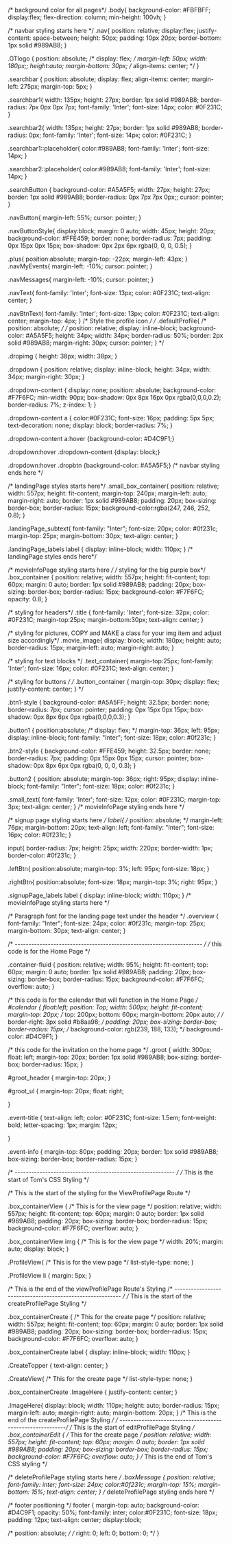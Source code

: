 /* background color for all pages*/
.body{
  background-color: #FBFBFF;
  display:flex;
  flex-direction: column;
  min-height: 100vh;
}

/* navbar styling starts here */
.nav{
  position: relative;
  display:flex;
  justify-content: space-between;
  height: 50px;
  padding: 10px 20px;
  border-bottom: 1px solid #989AB8;
}

.GTlogo {
  position: absolute;
  /* display: flex; */
  margin-left: 50px;
  width: 180px;;
  height:auto;
  margin-bottom: 30px;
  /* align-items: center; */
}

.searchbar {
  position: absolute;
  display: flex;
  align-items: center;
  margin-left: 275px;
  margin-top: 5px;
}

.searchbar1{
  width: 135px;
  height: 27px;
  border: 1px solid #989AB8;
  border-radius: 7px 0px 0px 7px;
  font-family: 'Inter';
  font-size: 14px;
  color: #0F231C;
}

.searchbar2{
  width: 135px;
  height: 27px;
  border: 1px solid #989AB8;
  border-radius: 0px;
  font-family: 'Inter';
  font-size: 14px;
  color: #0F231C;
}

.searchbar1::placeholder{
  color:#989AB8;
  font-family: 'Inter';
  font-size: 14px;
}

.searchbar2::placeholder{
  color:#989AB8;
  font-family: 'Inter';
  font-size: 14px;
}

.searchButton {
  background-color: #A5A5F5;
  width: 27px;
  height: 27px;
  border: 1px solid #989AB8;
  border-radius: 0px 7px 7px 0px;;
  cursor: pointer;
}

.navButton{
  margin-left: 55%;
  cursor: pointer;
}

.navButtonStyle{
  display:block;
  margin: 0 auto;
  width: 45px;
  height: 20px;
  background-color: #FFE459;
  border: none;
  border-radius: 7px;
  padding: 0px 15px 0px 15px;
  box-shadow: 0px 2px 6px rgba(0, 0, 0, 0.5);
}

.plus{
  position:absolute;
  margin-top: -22px;
  margin-left: 43px;
}
.navMyEvents{
  margin-left: -10%;
  cursor: pointer;
}

.navMessages{
  margin-left: -10%;
  cursor: pointer;
}

.navText{
  font-family: 'Inter';
  font-size: 13px;
  color: #0F231C;
  text-align: center;
}

.navBtnText{
  font-family: 'Inter';
  font-size: 13px;
  color: #0F231C;
  text-align: center;
  margin-top: 4px;
}
/* Style the profile icon */
/* .defaultProfile{
  /* position: absolute; */
  /* position: relative;
  display: inline-block;
  background-color: #A5A5F5;
  height: 34px;
  width: 34px;
  border-radius: 50%;
  border: 2px solid #989AB8;
  margin-right: 30px;
  cursor: pointer;
} */

.dropimg {
  height: 38px;
  width: 38px;
}

.dropdown {
  position: relative;
  display: inline-block;
  height: 34px;
  width: 34px;
  margin-right: 30px;
}

.dropdown-content {
  display: none;
  position: absolute;
  background-color: #F7F6FC;
  min-width: 90px;
  box-shadow: 0px 8px 16px 0px rgba(0,0,0,0.2);
  border-radius: 7%;
  z-index: 1;
}

.dropdown-content a {
  color:#0F231C;
  font-size: 16px;
  padding: 5px 5px;
  text-decoration: none;
  display: block;
  border-radius: 7%;
}

.dropdown-content a:hover {background-color: #D4C9F1;}

.dropdown:hover .dropdown-content {display: block;}

.dropdown:hover .dropbtn {background-color: #A5A5F5;}
/* navbar styling ends here */

/* landingPage styles starts here*/
.small_box_container{
  position: relative;
  width: 557px;
  height: fit-content;
  margin-top: 240px;
  margin-left: auto;
  margin-right: auto;
  border: 1px solid #989AB8;
  padding: 20px;
  box-sizing: border-box;
  border-radius: 15px;
  background-color:rgba(247, 246, 252, 0.8);
}

.landingPage_subtext{
  font-family: "Inter";
  font-size: 20px;
  color: #0f231c;
  margin-top: 25px;
  margin-bottom: 30px;
  text-align: center;
}

.landingPage_labels label {
  display: inline-block;
  width: 110px;
}
/* landingPage styles ends here*/



/* movieInfoPage styling starts here */
/* styling for the big purple box*/
.box_container {
    position: relative;
    width: 557px;
    height: fit-content;
    top: 60px;
    margin: 0 auto;
    border: 1px solid #989AB8;
    padding: 20px;
    box-sizing: border-box;
    border-radius: 15px;
    background-color: #F7F6FC;
    opacity: 0.8;
}

/* styling for headers*/
.title {
  font-family: 'Inter';
  font-size: 32px;
  color: #0F231C;
  margin-top:25px;
  margin-bottom:30px;
  text-align: center;
}

/* styling for pictures,
COPY and MAKE a class for your img item
and adjust size accordingly*/
.movie_image{
  display: block;
  width: 180px;
  height: auto;
  border-radius: 15px;
  margin-left: auto;
  margin-right: auto;
}

/* styling for text blocks */
.text_container{
  margin-top:25px;
  font-family: 'Inter';
  font-size: 16px;
  color: #0F231C;
  text-align: center;
}

/* styling for buttons */
/* .button_container {
    margin-top: 30px;
    display: flex;
    justify-content: center;
  } */

.btn1-style {
  background-color: #A5A5FF;
  height: 32.5px;
  border: none;
  border-radius: 7px;
  cursor: pointer;
  padding: 0px 15px 0px 15px;
  box-shadow: 0px 8px 6px 0px rgba(0,0,0,0.3);
}

.button1 {
  position:absolute;
  /* display: flex; */
  margin-top: 36px;
  left: 95px;
  display: inline-block;
  font-family: "Inter";
  font-size: 18px;
  color: #0f231c;
}

.btn2-style {
  background-color: #FFE459;
  height: 32.5px;
  border: none;
  border-radius: 7px;
  padding: 0px 15px 0px 15px;
  cursor: pointer;
  box-shadow: 0px 8px 6px 0px rgba(0, 0, 0, 0.3);
}

.button2 {
  position: absolute;
  margin-top: 36px;
  right: 95px;
  display: inline-block;
  font-family: "Inter";
  font-size: 18px;
  color: #0f231c;
}

.small_text{
  font-family: 'Inter';
  font-size: 12px;
  color: #0F231C;
  margin-top: 3px;
  text-align: center;
}
/* movieInfoPage styling ends here */

/* signup page styling starts here */
label{
  /* position: absolute; */
  margin-left: 76px;
  margin-bottom: 20px;
  text-align: left;
  font-family: "Inter";
  font-size: 16px;
  color: #0f231c;
}

input{
  border-radius: 7px;
  height: 25px;
  width: 220px;
  border-width: 1px;
  border-color: #0f231c;
}

.leftBtn{
  position:absolute;
  margin-top: 3%;
  left: 95px;
  font-size: 18px;
}

.rightBtn{
  position:absolute;
  font-size: 18px;
  margin-top: 3%;
  right: 95px;
}

.signupPage_labels label {
  display: inline-block;
  width: 110px;
}
/* movieInfoPage styling starts here */

/* Paragraph font for the landing page text under the header */
.overview {
  font-family: "Inter";
  font-size: 24px;
  color: #0f231c;
  margin-top: 25px;
  margin-bottom: 30px;
  text-align: center;
}

/* -------------------------------------------------------------------- */
/* this code is for the Home Page */

.container-fluid {
  position: relative;
  width: 95%;
  height: fit-content;
  top: 60px;
  margin: 0 auto;
  border: 1px solid #989AB8;
  padding: 20px;
  box-sizing: border-box;
  border-radius: 15px;
  background-color: #F7F6FC;
  overflow: auto;
}

/* this code is for the calendar that will function in the Home Page */
#calendar {
  float:left;
  position: Top;
  width: 500px;
  height: fit-content;
  margin-top: 20px;
  /* top: 200px;
  bottom: 60px;
  margin-bottom: 20px auto; */
  /* border-right: 3px solid #b8aa98; */
  padding: 20px;
  box-sizing: border-box;
  border-radius: 15px;
  /* background-color: rgb(239, 188, 133); */
  background-color: #D4C9F1;
}

/* this code for the invitation on the home page */
.groot {
  width: 300px;
  float: left;
  margin-top: 20px;
  border: 1px solid #989AB8;
  box-sizing: border-box;
  border-radius: 15px;
}

#groot_header {
  margin-top: 20px;
}

#groot_ul {
  margin-top: 20px;
  float: right;

}

.event-title {
  text-align: left;
  color: #0F231C;
  font-size: 1.5em;
  font-weight: bold;
  letter-spacing: 1px;
  margin: 12px;

}

.event-info {
  margin-top: 80px;
  padding: 20px;
  border: 1px solid #989AB8;
  box-sizing: border-box;
  border-radius: 15px;
}




/* ---------------------------------------------------------- */
/* This is the start of Tom's CSS Styling */

/* This is the start of the styling for the ViewProfilePage Route */

.box_containerView { /* This is for the view page */
  position: relative;
  width: 557px;
  height: fit-content;
  top: 60px;
  margin: 0 auto;
  border: 1px solid #989AB8;
  padding: 20px;
  box-sizing: border-box;
  border-radius: 15px;
  background-color: #F7F6FC;
  overflow: auto;
}

.box_containerView img { /* This is for the view page */
  width: 20%;
  margin: auto;
  display: block;
}

.ProfileView{ /* This is for the view page */
  list-style-type: none;
}

.ProfileView li {
  margin: 5px;
}


/* This is the end of the viewProfilePage Route's Styling
/* ---------------------------------------------------------- */
/* This is the start of the createProfilePage Styling */

.box_containerCreate { /* This for the create page */
  position: relative;
  width: 557px;
  height: fit-content;
  top: 60px;
  margin: 0 auto;
  border: 1px solid #989AB8;
  padding: 20px;
  box-sizing: border-box;
  border-radius: 15px;
  background-color: #F7F6FC;
  overflow: auto;
}

.box_containerCreate label {
  display: inline-block;
  width: 110px;
}

.CreateTopper {
  text-align: center;
}

.CreateView{ /* This for the create page */
  list-style-type: none;
}

.box_containerCreate .ImageHere {
  justify-content: center;
}

.ImageHere{
  display: block;
  width: 110px;
  height: auto;
  border-radius: 15px;
  margin-left: auto;
  margin-right: auto;
  margin-bottom: 20px;
}
/* This is the end of the createProfilePage Styling */
/* ----------------------------------------------------------*/
/* This is the start of editProfilePage Styling */
.box_containerEdit { /* This for the create page */
  position: relative;
  width: 557px;
  height: fit-content;
  top: 60px;
  margin: 0 auto;
  border: 1px solid #989AB8;
  padding: 20px;
  box-sizing: border-box;
  border-radius: 15px;
  background-color: #F7F6FC;
  overflow: auto;
}
/* This is the end of Tom's CSS styling */

/* deleteProfilePage styling starts here */
.boxMessage {
  position: relative;
  font-family: inter;
  font-size: 24px;
  color:#0f231c;
  margin-top: 15%;
  margin-bottom: 15%;
  text-align: center;
}
/* deleteProfilePage styling ends here */


/* footer positioning */
footer {
  margin-top: auto;
  background-color: #D4C9F1;
  opacity: 50%;
  font-family: inter;
  color:#0F231C;
  font-size: 18px;
  padding: 12px;
  text-align: center;
  display:block;

  /* position: absolute; */
  /* right: 0;
  left: 0;
  bottom: 0; */
}
